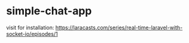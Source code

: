 # simple-chat-app

visit for installation: https://laracasts.com/series/real-time-laravel-with-socket-io/episodes/1
